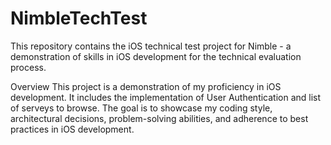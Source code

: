 # NimbleTechTest
This repository contains the iOS technical test project for Nimble - a demonstration of skills in iOS development for the technical evaluation process.

Overview
This project is a demonstration of my proficiency in iOS development. It includes the implementation of User Authentication and list of serveys to browse. The goal is to showcase my coding style, architectural decisions, problem-solving abilities, and adherence to best practices in iOS development.
